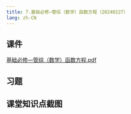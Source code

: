```yaml
---
title: 7.基础必修—管综（数学）函数方程（20240227）
lang: zh-CN
---
```


## 课件
[基础必修—管综（数学）函数方程.pdf](..%2F..%2Fpublic%2Fmath%2F2.%E6%95%B0%E5%AD%A6-%E6%AD%A3%E5%BC%8F%E8%AF%BE%2F7.%E5%9F%BA%E7%A1%80%E5%BF%85%E4%BF%AE%E2%80%94%E7%AE%A1%E7%BB%BC%EF%BC%88%E6%95%B0%E5%AD%A6%EF%BC%89%E5%87%BD%E6%95%B0%E6%96%B9%E7%A8%8B%EF%BC%8820240227%EF%BC%89%2F%E5%9F%BA%E7%A1%80%E5%BF%85%E4%BF%AE%E2%80%94%E7%AE%A1%E7%BB%BC%EF%BC%88%E6%95%B0%E5%AD%A6%EF%BC%89%E5%87%BD%E6%95%B0%E6%96%B9%E7%A8%8B.pdf)
## 习题

## 课堂知识点截图



